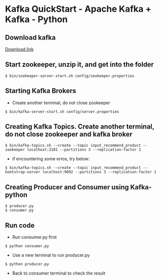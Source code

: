 # Kafka QuickStart - Apache Kafka + Kafka - Python 
## Download kafka
[Download link](https://kafka.apache.org/downloads)

## Start zookeeper, unzip it, and get into the folder
```
$ bin/zookeeper-server-start.sh config/zookeeper.properties
```
## Starting Kafka Brokers
* Create another terminal, do not close zookeeper
```
$ bin/kafka-server-start.sh config/server.properties
```

## Creating Kafka Topics. Create another terminal, do not close zookeeper and kafka broker
```
$ bin/kafka-topics.sh --create --topic input_recommend_product --zookeeper localhost:2181 --partitions 3 --replication-factor 1
```

* if encountering some erros, try below:
```
$ bin/kafka-topics.sh --create --topic input_recommend_product --bootstrap-server localhost:9092 --partitions 3 --replication-factor 1
```

## Creating Producer and Consumer using Kafka-python
```
$ producer.py
$ consumer.py
```

## Run code
* Run consumer.py first 
```
$ python consumer.py
```
* Use a new terminal to run producer.py
```
$ python producer.py
```
* Back to consumer terminal to check the result
